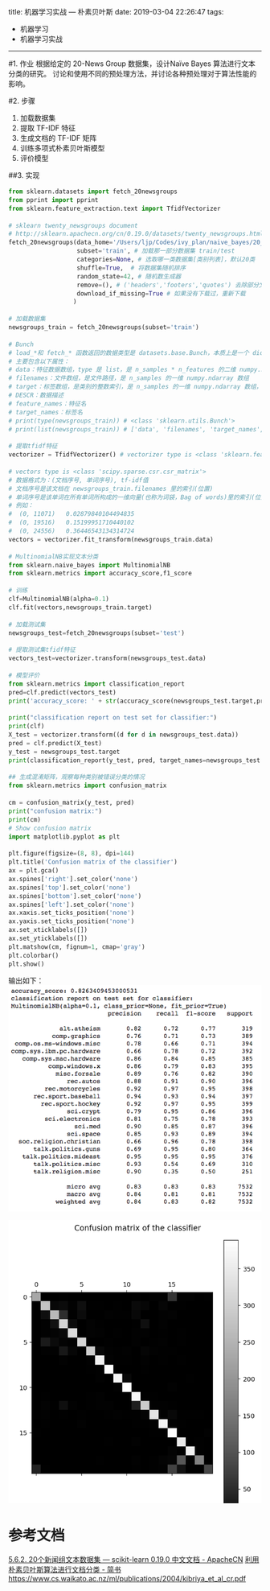 title: 机器学习实战 — 朴素贝叶斯
date: 2019-03-04 22:26:47
tags: 
- 机器学习
- 机器学习实战
---

#1. 作业
根据给定的 20-News Group 数据集，设计Naïve Bayes 算法进行文本分类的研究。
讨论和使用不同的预处理方法，并讨论各种预处理对于算法性能的影响。

#2. 步骤
1. 加载数据集
2. 提取  TF-IDF 特征
3. 生成文档的 TF-IDF 矩阵
4. 训练多项式朴素贝叶斯模型
5. 评价模型

##3. 实现
```python
from sklearn.datasets import fetch_20newsgroups
from pprint import pprint
from sklearn.feature_extraction.text import TfidfVectorizer

# sklearn twenty_newsgroups document
# http://sklearn.apachecn.org/cn/0.19.0/datasets/twenty_newsgroups.html
fetch_20newsgroups(data_home='/Users/ljp/Codes/ivy_plan/naive_bayes/20_newsgroups', # 文件下载的路径
                   subset='train', # 加载那一部分数据集 train/test
                   categories=None, # 选取哪一类数据集[类别列表]，默认20类
                   shuffle=True,  # 将数据集随机排序
                   random_state=42, # 随机数生成器
                   remove=(), # ('headers','footers','quotes') 去除部分文本
                   download_if_missing=True # 如果没有下载过，重新下载
                  )

# 加载数据集
newsgroups_train = fetch_20newsgroups(subset='train')

# Bunch
# load_*和 fetch_* 函数返回的数据类型是 datasets.base.Bunch，本质上是一个 dict，它的键值对可用通过对象的属性方式访问。
# 主要包含以下属性：
# data：特征数据数组，type 是 list，是 n_samples * n_features 的二维 numpy.ndarray 数组
# filenames：文件数组，是文件路径，是 n_samples 的一维 numpy.ndarray 数组
# target：标签数组，是类别的整数索引，是 n_samples 的一维 numpy.ndarray 数组，与 filenames 一一对应
# DESCR：数据描述
# feature_names：特征名
# target_names：标签名
# print(type(newsgroups_train)) # <class 'sklearn.utils.Bunch'>
# print(list(newsgroups_train)) # ['data', 'filenames', 'target_names', 'target', 'DESCR', 'description']

# 提取tfidf特征
vectorizer = TfidfVectorizer() # vectorizer type is <class 'sklearn.feature_extraction.text.TfidfVectorizer'>

# vectors type is <class 'scipy.sparse.csr.csr_matrix'>
# 数据格式为：(文档序号, 单词序号), tf-idf值
# 文档序号是该文档在 newsgroups_train.filenames 里的索引(位置)
# 单词序号是该单词在所有单词所构成的一维向量(也称为词袋，Bag of words)里的索引(位置)
# 例如：
#  (0, 11071)	0.02879840104494835
#  (0, 19516)	0.15199951710440102
#  (0, 24556)	0.36446543134314724
vectors = vectorizer.fit_transform(newsgroups_train.data)

# MultinomialNB实现文本分类
from sklearn.naive_bayes import MultinomialNB
from sklearn.metrics import accuracy_score,f1_score

# 训练
clf=MultinomialNB(alpha=0.1)
clf.fit(vectors,newsgroups_train.target)

# 加载测试集
newsgroups_test=fetch_20newsgroups(subset='test')

# 提取测试集tfidf特征
vectors_test=vectorizer.transform(newsgroups_test.data)

# 模型评价
from sklearn.metrics import classification_report
pred=clf.predict(vectors_test)
print('accuracy_score: ' + str(accuracy_score(newsgroups_test.target,pred)))

print("classification report on test set for classifier:")
print(clf)
X_test = vectorizer.transform((d for d in newsgroups_test.data))
pred = clf.predict(X_test)
y_test = newsgroups_test.target
print(classification_report(y_test, pred, target_names=newsgroups_test.target_names))

## 生成混淆矩阵，观察每种类别被错误分类的情况
from sklearn.metrics import confusion_matrix

cm = confusion_matrix(y_test, pred)
print("confusion matrix:")
print(cm)
# Show confusion matrix
import matplotlib.pyplot as plt

plt.figure(figsize=(8, 8), dpi=144)
plt.title('Confusion matrix of the classifier')
ax = plt.gca()
ax.spines['right'].set_color('none')
ax.spines['top'].set_color('none')
ax.spines['bottom'].set_color('none')
ax.spines['left'].set_color('none')
ax.xaxis.set_ticks_position('none')
ax.yaxis.set_ticks_position('none')
ax.set_xticklabels([])
ax.set_yticklabels([])
plt.matshow(cm, fignum=1, cmap='gray')
plt.colorbar()
plt.show()
```

输出如下：
![naive_bayes_auc.jpg](/img/naive_bayes_auc.jpg)


![naive_bayes_cross_matrix.png](/img/naive_bayes_cross_matrix.png)


# 参考文档
[5.6.2. 20个新闻组文本数据集 — scikit-learn 0.19.0 中文文档 - ApacheCN](http://sklearn.apachecn.org/cn/0.19.0/datasets/twenty_newsgroups.html)
[利用朴素贝叶斯算法进行文档分类 - 简书](https://www.jianshu.com/p/364887de2039)
https://www.cs.waikato.ac.nz/ml/publications/2004/kibriya_et_al_cr.pdf